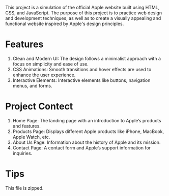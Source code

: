 This project is a simulation of the official Apple website built using HTML, CSS, and JavaScript. The purpose of this project is to practice web design and development techniques, as well as to create a visually appealing and functional website inspired by Apple's design principles.
# Features
1. Clean and Modern UI: The design follows a minimalist approach with a focus on simplicity and ease of use.
2. CSS Animations: Smooth transitions and hover effects are used to enhance the user experience.
3. Interactive Elements: Interactive elements like buttons, navigation menus, and forms.
# Project Contect
1. Home Page: The landing page with an introduction to Apple’s products and features.
2. Products Page: Displays different Apple products like iPhone, MacBook, Apple Watch, etc.
3. About Us Page: Information about the history of Apple and its mission.
4. Contact Page: A contact form and Apple’s support information for inquiries.
# Tips
This file is zipped.
